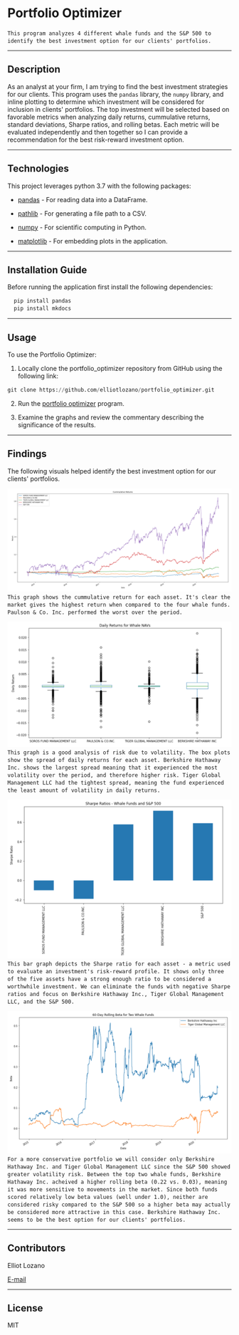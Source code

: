 # Portfolio Optimizer

`This program analyzes 4 different whale funds and the S&P 500 to identify the best investment option for our clients' portfolios.`

---

## Description

As an analyst at your firm, I am trying to find the best investment strategies for our clients. This program uses the `pandas` library, the `numpy` library, and inline plotting to determine which investment will be considered for inclusion in clients' portfolios. The top investment will be selected based on favorable metrics when analyzing daily returns, cummulative returns, standard deviations, Sharpe ratios, and rolling betas. Each metric will be evaluated independently and then together so I can provide a recommendation for the best risk-reward investment option.

---

## Technologies

This project leverages python 3.7 with the following packages:

* [pandas](https://github.com/pandas-dev/pandas) - For reading data into a DataFrame.

* [pathlib](https://docs.python.org/3/library/pathlib.html) - For generating a file path to a CSV.

* [numpy](https://github.com/numpy/numpy) - For scientific computing in Python.

* [matplotlib](https://matplotlib.org/stable/users/index.html) - For embedding plots in the application.

---

## Installation Guide

Before running the application first install the following dependencies:

```python
  pip install pandas
  pip install mkdocs
```

---

## Usage

To use the Portfolio Optimizer:

1. Locally clone the portfolio_optimizer repository from GitHub using the following link:

```python
git clone https://github.com/elliotlozano/portfolio_optimizer.git
```

2. Run the [portfolio optimizer](risk_return_analysis.ipynb) program.

3. Examine the graphs and review the commentary describing the significance of the results.

---

## Findings

The following visuals helped identify the best investment option for our clients' portfolios.

![Cummulative Returns All Assets](cummulative_returns.png)
`This graph shows the cummulative return for each asset. It's clear the market gives the highest return when compared to the four whale funds. Paulson & Co. Inc. performed the worst over the period.`

![Daily Returns Boxplot for Whale Funds](whale_daily_returns_boxplot.png)
`This graph is a good analysis of risk due to volatility. The box plots show the spread of daily returns for each asset. Berkshire Hathaway Inc. shows the largest spread meaning that it experienced the most volatility over the period, and therefore higher risk. Tiger Global Management LLC had the tightest spread, meaning the fund experienced the least amount of volatility in daily returns.`

![Sharpe Ratios All Assets](Sharpe_ratios.png)
`This bar graph depicts the Sharpe ratio for each asset - a metric used to evaluate an investment's risk-reward profile. It shows only three of the five assets have a strong enough ratio to be considered a worthwhile investment. We can eliminate the funds with negative Sharpe ratios and focus on Berkshire Hathaway Inc., Tiger Global Management LLC, and the S&P 500.`

![Rolling Beta for Two Whale Funds](rolling_beta_overlay.png)
`For a more conservative portfolio we will consider only Berkshire Hathaway Inc. and Tiger Global Management LLC since the S&P 500 showed greater volatility risk. Between the top two whale funds, Berkshire Hathaway Inc. acheived a higher rolling beta (0.22 vs. 0.03), meaning it was more sensitive to movements in the market. Since both funds scored relatively low beta values (well under 1.0), neither are considered risky compared to the S&P 500 so a higher beta may actually be considered more attractive in this case. Berkshire Hathaway Inc. seems to be the best option for our clients' portfolios.`

---

## Contributors

Elliot Lozano

[E-mail](elliotlozano95@gmail.com)

---

## License

MIT